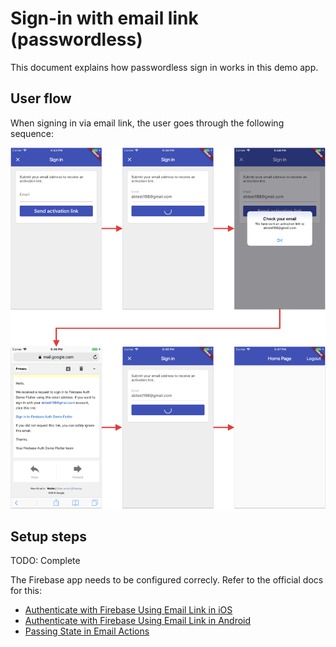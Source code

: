 
# Sign-in with email link (passwordless)

This document explains how passwordless sign in works in this demo app.

## User flow

When signing in via email link, the user goes through the following sequence:

![](../media/email-link-sequence.png)

## Setup steps

TODO: Complete

The Firebase app needs to be configured correcly. Refer to the official docs for this:

- [Authenticate with Firebase Using Email Link in iOS](https://firebase.google.com/docs/auth/ios/email-link-auth)
- [Authenticate with Firebase Using Email Link in Android](https://firebase.google.com/docs/auth/android/email-link-auth)
- [Passing State in Email Actions](https://firebase.google.com/docs/auth/ios/passing-state-in-email-actions#configuring_firebase_dynamic_links)
